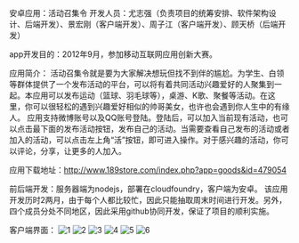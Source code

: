 安卓应用：活动召集令
开发人员：尤志强（负责项目的统筹安排、软件架构设计、后端开发）、景宏刚（客户端开发）、周子江（客户端开发）、顾天桥（后端开发）

app开发目的：2012年9月，参加移动互联网应用创新大赛。

应用简介：
活动召集令就是要为大家解决想玩但找不到伴的尴尬。为学生、白领等群体提供了一个发布活动的平台，可以将有着共同活动兴趣爱好的人聚集到一起。本应用可以发布运动（篮球、羽毛球等），桌游、K歌、聚餐等活动。在这里，你可以很轻松的遇到兴趣爱好相似的帅哥美女，也许也会遇到你人生中的有缘人。 应用支持微博账号以及QQ账号登陆。登陆后，可以加入当前现有活动，也可以点击最下面的发布活动按钮，发布自己的活动。当需要查看自己发布的活动或者加入的活动，可以点击左上角“活”按钮，即可进入操作。对于感兴趣的活动，你可以评论，分享，让更多的人加入。

应用下载地址：http://www.189store.com/index.php?app=goods&id=479054

前后端开发：服务器端为nodejs，部署在cloudfoundry，客户端为安卓。
该应用开发历时2两月，由于每个人都比较忙，因此只能抽取周末时间进行开发。另外，四个成员分处不同地区，因此采用github协同开发，保证了项目的顺利实施。

客户端界面：
![1](https://raw.github.com/michaelice/ACapp/master/images/1.jpg)
![2](https://raw.github.com/michaelice/ACapp/master/images/2.jpg)
![3](https://raw.github.com/michaelice/ACapp/master/images/3.jpg)
![4](https://raw.github.com/michaelice/ACapp/master/images/4.jpg)
![5](https://raw.github.com/michaelice/ACapp/master/images/5.jpg)
![6](https://raw.github.com/michaelice/ACapp/master/images/6.png)
